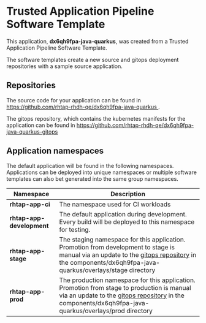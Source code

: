 # Trusted Application Pipeline Software Template

This application, **dx6qh9fpa-java-quarkus**, was created from a Trusted Application Pipeline Software Template.

The software templates create a new source and gitops deployment repositories with a sample source application. 

## Repositories

The source code for your application can be found in [https://github.com/rhtap-rhdh-qe/dx6qh9fpa-java-quarkus ](https://github.com/rhtap-rhdh-qe/dx6qh9fpa-java-quarkus ).
 
The gitops repository, which contains the kubernetes manifests for the application can be found in 
[https://github.com/rhtap-rhdh-qe/dx6qh9fpa-java-quarkus-gitops ](https://github.com/rhtap-rhdh-qe/dx6qh9fpa-java-quarkus-gitops ) 

## Application namespaces 

The default application will be found in the following namespaces. Applications can be deployed into unique namespaces or multiple software templates can also bet generated into the same group namespaces.  

|  Namespace   |  Description   |  
| -------- | -------- |
| **rhtap-app-ci** | The namespace used for CI workloads |
| **rhtap-app-development** | The default application during development. Every build will be deployed to this namespace for testing. |
| **rhtap-app-stage** | The staging namespace for this application. Promotion from development to stage is manual via an update to the [gitops repository](https://github.com/rhtap-rhdh-qe/dx6qh9fpa-java-quarkus-gitops ) in the components/dx6qh9fpa-java-quarkus/overlays/stage directory |
| **rhtap-app-prod** | The production namespace for this application. Promotion from stage to production is manual via an update to the [gitops repository](https://github.com/rhtap-rhdh-qe/dx6qh9fpa-java-quarkus-gitops ) in the components/dx6qh9fpa-java-quarkus/overlays/prod directory |